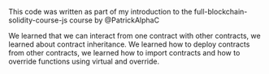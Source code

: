 This code was written as part of my introduction to the full-blockchain-solidity-course-js course by @PatrickAlphaC

We learned that we can interact from one contract with other contracts, we learned about contract inheritance.
We learned how to deploy contracts from other contracts, we learned how to import contracts and how to override functions using virtual and override.